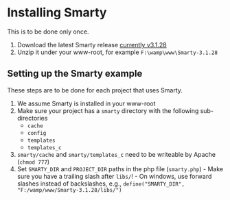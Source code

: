 # Installing Smarty

This is to be done only once.

  1. Download the latest Smarty release [currently v3.1.28](https://github.com/smarty-php/smarty/archive/v3.1.28.zip)
  2. Unzip it under your www-root, for example `F:\wamp\www\Smarty-3.1.28`


## Setting up the Smarty example

These steps are to be done for each project that uses Smarty.

  1. We assume Smarty is installed in your www-root
  2. Make sure your project has a `smarty` directory with the following sub-directories
     - `cache`
     - `config`
     - `templates`
     - `templates_c`
  3. `smarty/cache` and `smarty/templates_c` need to be writeable by Apache (`chmod 777`)
  4. Set `SMARTY_DIR` and `PROJECT_DIR` paths in the php file (`smarty.php`)
    - Make sure you have a trailing slash after `libs/`!
    - On windows, use forward slashes instead of backslashes, e.g., `define("SMARTY_DIR", "F:/wamp/www/Smarty-3.1.28/libs/")`
